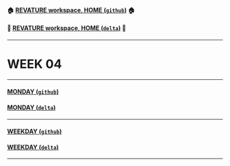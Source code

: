 #### :house: [REVATURE workspace, HOME (`github`)](https://github.com/joedonline/REVATURE__workspace)  :house:
#### :house_with_garden: [REVATURE workspace, HOME (`delta`)](https://github.com/deltachannel/REVATURE__workspace) :house_with_garden:
---
# WEEK 04

---
#### [MONDAY (`github`)](https://github.com/joedonline/REVATURE__workspace/tree/master/WEEK__01/__01_MONDAY)
#### [MONDAY (`delta`)](https://github.com/deltachannel/REVATURE__workspace/tree/master/WEEK__01/__01_MONDAY)

---
#### [WEEKDAY (`github`)](https://github.com/joedonline/REVATURE__workspace/tree/master/WEEK__01/__nn_WEEKDAY)
#### [WEEKDAY (`delta`)](https://github.com/deltachannel/REVATURE__workspace/tree/master/WEEK__01/__nn_WEEKDAY)

---
